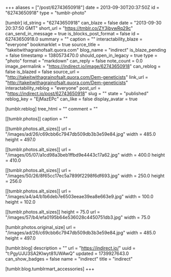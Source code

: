 +++
aliases = ["/post/62743650918"]
date = 2013-09-30T20:37:50Z
id = "62743650918"
type = "tumblr-photo"

[tumblr]
id_string = "62743650918"
can_blaze = false
date = "2013-09-30 20:37:50 GMT"
short_url = "https://tmblr.co/ZY3jbywRq29c"
can_send_in_message = true
is_blocks_post_format = false
id = 62743650918.0
summary = ""
caption = ""
interactability_blaze = "everyone"
bookmarklet = true
source_title = "takeitwithagrainofsalt.quora.com"
blog_name = "indirect"
is_blaze_pending = false
timestamp = 1380573470.0
should_open_in_legacy = true
type = "photo"
format = "markdown"
can_reply = false
note_count = 0.0
image_permalink = "https://indirect.io/image/62743650918"
can_reblog = false
is_blazed = false
source_url = "http://takeitwithagrainofsalt.quora.com/Dem-geneticists"
link_url = "http://takeitwithagrainofsalt.quora.com/Dem-geneticists"
interactability_reblog = "everyone"
post_url = "https://indirect.io/post/62743650918"
slug = ""
state = "published"
reblog_key = "EjMazEPc"
can_like = false
display_avatar = true

[tumblr.reblog]
tree_html = ""
comment = ""

[[tumblr.photos]]
caption = ""

[[tumblr.photos.alt_sizes]]
url = "/images/ad/26/c69cbb6c7947db509db3b3e59e84.jpg"
width = 485.0
height = 497.0

[[tumblr.photos.alt_sizes]]
url = "/images/05/07/a1cd98a3beb1ffbd9e4443c17a62.jpg"
width = 400.0
height = 410.0

[[tumblr.photos.alt_sizes]]
url = "/images/50/26/8f65cc17ec5a7899f2298f6df693.jpg"
width = 250.0
height = 256.0

[[tumblr.photos.alt_sizes]]
url = "/images/a4/a4/b1b6deb7e6503eeae39ea8e663e9.jpg"
width = 100.0
height = 102.0

[[tumblr.photos.alt_sizes]]
height = 75.0
url = "/images/57/b4/efa0195b64e536028c4450751db3.jpg"
width = 75.0

[tumblr.photos.original_size]
url = "/images/ad/26/c69cbb6c7947db509db3b3e59e84.jpg"
width = 485.0
height = 497.0

[tumblr.blog]
description = ""
url = "https://indirect.io/"
uuid = "t:PgyUJU3SA2Klwyt81UWAwQ"
updated = 1739927643.0
can_show_badges = false
name = "indirect"
title = "indirect"

[tumblr.blog.tumblrmart_accessories]
+++
